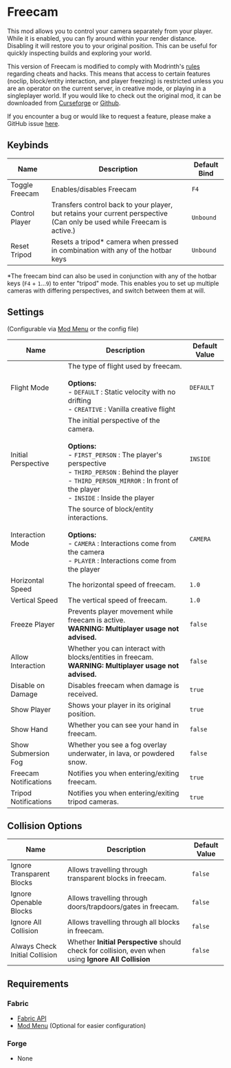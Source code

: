# Freecam

This mod allows you to control your camera separately from your player. While it is enabled, you can fly around within your render distance. Disabling it will restore you to your original position. This can be useful for quickly inspecting builds and exploring your world.

This version of Freecam is modified to comply with Modrinth's [rules](https://modrinth.com/legal/rules) regarding cheats and hacks. This means that access to certain features (noclip, block/entity interaction, and player freezing) is restricted unless you are an operator on the current server, in creative mode, or playing in a singleplayer world. If you would like to check out the original mod, it can be downloaded from [Curseforge](https://www.curseforge.com/minecraft/mc-mods/free-cam) or [Github](https://github.com/hashalite/Freecam).

If you encounter a bug or would like to request a feature, please make a GitHub issue [here](https://github.com/hashalite/Freecam).

## Keybinds

| Name           | Description                                                                                                             | Default Bind |
|----------------|-------------------------------------------------------------------------------------------------------------------------|--------------|
| Toggle Freecam | Enables/disables Freecam                                                                                                | `F4`         |
| Control Player | Transfers control back to your player, but retains your current perspective (Can only be used while Freecam is active.) | `Unbound`    |
| Reset Tripod   | Resets a tripod\* camera when pressed in combination with any of the hotbar keys                                        | `Unbound`    |

\*The freecam bind can also be used in conjunction with any of the hotbar keys (`F4` + `1`...`9`) to enter "tripod" mode. This enables you to set up multiple cameras with differing perspectives, and switch between them at will.

## Settings

(Configurable via [Mod Menu](https://www.curseforge.com/minecraft/mc-mods/modmenu) or the config file)

| Name                  | Description                                                                                                                                                                                                                                         | Default Value |
|-----------------------|-----------------------------------------------------------------------------------------------------------------------------------------------------------------------------------------------------------------------------------------------------|---------------|
| Flight Mode           | The type of flight used by freecam.<br /><br />**Options:**<br />- `DEFAULT` : Static velocity with no drifting<br />- `CREATIVE` : Vanilla creative flight                                                                                         | `DEFAULT`     |
| Initial Perspective   | The initial perspective of the camera.<br /><br />**Options:**<br />- `FIRST_PERSON` : The player's perspective<br />- `THIRD_PERSON` : Behind the player<br />- `THIRD_PERSON_MIRROR` : In front of the player<br />- `INSIDE` : Inside the player | `INSIDE`      |
| Interaction Mode      | The source of block/entity interactions.<br /><br />**Options:**<br />- `CAMERA` : Interactions come from the camera<br />- `PLAYER` : Interactions come from the player                                                                            | `CAMERA`      |
| Horizontal Speed      | The horizontal speed of freecam.                                                                                                                                                                                                                    | `1.0`         |
| Vertical Speed        | The vertical speed of freecam.                                                                                                                                                                                                                      | `1.0`         |
| Freeze Player         | Prevents player movement while freecam is active.<br />**WARNING: Multiplayer usage not advised.**                                                                                                                                                  | `false`       |
| Allow Interaction     | Whether you can interact with blocks/entities in freecam.<br />**WARNING: Multiplayer usage not advised.**                                                                                                                                          | `false`       |
| Disable on Damage     | Disables freecam when damage is received.                                                                                                                                                                                                           | `true`        |
| Show Player           | Shows your player in its original position.                                                                                                                                                                                                         | `true`        |
| Show Hand             | Whether you can see your hand in freecam.                                                                                                                                                                                                           | `false`       |
| Show Submersion Fog   | Whether you see a fog overlay underwater, in lava, or powdered snow.                                                                                                                                                                                | `false`       |
| Freecam Notifications | Notifies you when entering/exiting freecam.                                                                                                                                                                                                         | `true`        |
| Tripod Notifications  | Notifies you when entering/exiting tripod cameras.                                                                                                                                                                                                  | `true`        |

## Collision Options

| Name                           | Description                                                                                          | Default Value |
|--------------------------------|------------------------------------------------------------------------------------------------------|---------------|
| Ignore Transparent Blocks      | Allows travelling through transparent blocks in freecam.                                             | `false`       |
| Ignore Openable Blocks         | Allows travelling through doors/trapdoors/gates in freecam.                                          | `false`       |
| Ignore All Collision           | Allows travelling through all blocks in freecam.                                                     | `false`       |
| Always Check Initial Collision | Whether **Initial Perspective** should check for collision, even when using **Ignore All Collision** | `false`       |

## Requirements

### Fabric
- [Fabric API](https://www.curseforge.com/minecraft/mc-mods/fabric-api)
- [Mod Menu](https://www.curseforge.com/minecraft/mc-mods/modmenu) (Optional for easier configuration)

### Forge
- None
